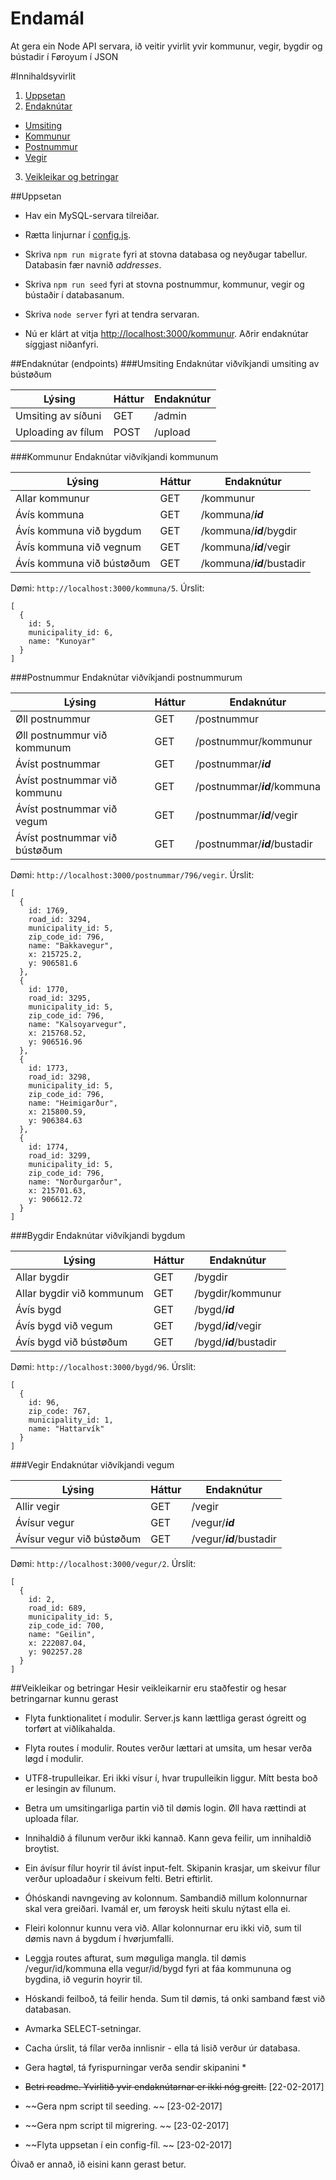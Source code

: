 # Endamál
At gera ein Node API servara, ið veitir yvirlit yvir kommunur, vegir, bygdir og bústadir í Føroyum í JSON

#Innihaldsyvirlit
1. [Uppsetan](https://github.com/signarit/adressur#uppsetan)
2. [Endaknútar](https://github.com/signarit/adressur#endaknútar-endpoints)
  * [Umsiting](https://github.com/signarit/adressur#umsiting)
  * [Kommunur](https://github.com/signarit/adressur#kommunur)
  * [Postnummur](https://github.com/signarit/adressur#postnummur)
  * [Vegir](https://github.com/signarit/adressur#vegir)
3. [Veikleikar og betringar](https://github.com/signarit/adressur#veikleikar-og-betringar)

##Uppsetan
* Hav ein MySQL-servara tilreiðar.

* Rætta linjurnar í [config.js](https://github.com/signarit/adressur/blob/master/config.js).

* Skriva ```npm run migrate``` fyri at stovna databasa og neyðugar tabellur. Databasin fær navnið _addresses_.

* Skriva ```npm run seed``` fyri at stovna postnummur, kommunur, vegir og bústaðir í databasanum.

* Skriva ```node server``` fyri at tendra servaran.

* Nú er klárt at vitja [http://localhost:3000/kommunur](http://localhost:3000/kommunur). Aðrir endaknútar síggjast niðanfyri.

##Endaknútar (endpoints)
###Umsiting
Endaknútar viðvíkjandi umsiting av bústøðum

| Lýsing | Háttur | Endaknútur
---|---|---
| Umsiting av síðuni | GET | /admin
| Uploading av fílum | POST | /upload

###Kommunur
Endaknútar viðvíkjandi kommunum

| Lýsing | Háttur | Endaknútur
---|---|---
| Allar kommunur | GET | /kommunur
| Ávís kommuna | GET | /kommuna/**_id_**
| Ávís kommuna við bygdum | GET | /kommuna/**_id_**/bygdir
| Ávís kommuna við vegnum | GET | /kommuna/**_id_**/vegir
| Ávís kommuna við bústøðum | GET | /kommuna/**_id_**/bustadir

Dømi: ```http://localhost:3000/kommuna/5```. Úrslit:
```
[
  {
    id: 5,
    municipality_id: 6,
    name: "Kunoyar"
  }
]
```

###Postnummur
Endaknútar viðvíkjandi postnummurum

| Lýsing | Háttur | Endaknútur
---|---|---
| Øll postnummur | GET | /postnummur
| Øll postnummur við kommunum | GET | /postnummur/kommunur
| Ávíst postnummar | GET | /postnummar/**_id_**
| Ávíst postnummar við kommunu | GET | /postnummar/**_id_**/kommuna
| Ávíst postnummar við vegum | GET | /postnummar/**_id_**/vegir
| Ávíst postnummar við bústøðum | GET | /postnummar/**_id_**/bustadir

Dømi: ```http://localhost:3000/postnummar/796/vegir```. Úrslit:
```
[
  {
    id: 1769,
    road_id: 3294,
    municipality_id: 5,
    zip_code_id: 796,
    name: "Bakkavegur",
    x: 215725.2,
    y: 906581.6
  },
  {
    id: 1770,
    road_id: 3295,
    municipality_id: 5,
    zip_code_id: 796,
    name: "Kalsoyarvegur",
    x: 215768.52,
    y: 906516.96
  },
  {
    id: 1773,
    road_id: 3298,
    municipality_id: 5,
    zip_code_id: 796,
    name: "Heimigarður",
    x: 215800.59,
    y: 906384.63
  },
  {
    id: 1774,
    road_id: 3299,
    municipality_id: 5,
    zip_code_id: 796,
    name: "Norðurgarður",
    x: 215701.63,
    y: 906612.72
  }
]
```

###Bygdir
Endaknútar viðvíkjandi bygdum

| Lýsing | Háttur | Endaknútur
---|---|---
| Allar bygdir | GET | /bygdir
| Allar bygdir við kommunum | GET | /bygdir/kommunur
| Ávís bygd | GET | /bygd/**_id_**
| Ávís bygd við vegum | GET | /bygd/**_id_**/vegir
| Ávís bygd við bústøðum | GET | /bygd/**_id_**/bustadir

Dømi: ```http://localhost:3000/bygd/96```. Úrslit:
```
[
  {
    id: 96,
    zip_code: 767,
    municipality_id: 1,
    name: "Hattarvík"
  }
]
```

###Vegir
Endaknútar viðvíkjandi vegum

| Lýsing | Háttur | Endaknútur
---|---|---
| Allir vegir | GET | /vegir
| Ávísur vegur | GET | /vegur/**_id_**
| Ávísur vegur við bústøðum | GET | /vegur/**_id_**/bustadir

Dømi: ```http://localhost:3000/vegur/2```. Úrslit:
```
[
  {
    id: 2,
    road_id: 689,
    municipality_id: 5,
    zip_code_id: 700,
    name: "Geilin",
    x: 222087.04,
    y: 902257.28
  }
]
```

##Veikleikar og betringar
Hesir veikleikarnir eru staðfestir og hesar betringarnar kunnu gerast
* Flyta funktionalitet í modulir. Server.js kann lættliga gerast ógreitt og torført at viðlíkahalda.

* Flyta routes í modulir. Routes verður lættari at umsita, um hesar verða løgd í modulir.

* UTF8-trupulleikar. Eri ikki vísur í, hvar trupulleikin liggur. Mítt besta boð er lesingin av fílunum.

* Betra um umsitingarliga partin við til dømis login. Øll hava rættindi at uploada fílar.

* Innihaldið á fílunum verður ikki kannað. Kann geva feilir, um innihaldið broytist.

* Ein ávísur fílur hoyrir til ávíst input-felt. Skipanin krasjar, um skeivur fílur verður uploadaður í skeivum felti. Betri eftirlit.

* Óhóskandi navngeving av kolonnum. Sambandið millum kolonnurnar skal vera greiðari. Ivamál er, um føroysk heiti skulu nýtast ella ei.

* Fleiri kolonnur kunnu vera við. Allar kolonnurnar eru ikki við, sum til dømis navn á bygdum í hvørjumfalli.

* Leggja routes afturat, sum møguliga mangla. til dømis /vegur/id/kommuna ella vegur/id/bygd fyri at fáa kommununa og bygdina, ið vegurin hoyrir til.

* Hóskandi feilboð, tá feilir henda. Sum til dømis, tá onki samband fæst við databasan.

* Avmarka SELECT-setningar.

* Cacha úrslit, tá fílar verða innlisnir - ella tá lisið verður úr databasa.

* Gera hagtøl, tá fyrispurningar verða sendir skipanini *

* ~~Betri readme. Yvirlitið yvir endaknútarnar er ikki nóg greitt.~~ [22-02-2017]

* ~~Gera npm script til seeding. ~~ [23-02-2017]

* ~~Gera npm script til migrering. ~~ [23-02-2017]

* ~~Flyta uppsetan í ein config-fíl. ~~ [23-02-2017]

Óivað er annað, ið eisini kann gerast betur.
